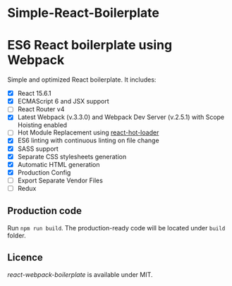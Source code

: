 # Simple-React-Boilerplate
# ES6 React boilerplate using Webpack

Simple and optimized React boilerplate. It includes: 

- [x] React 15.6.1
- [x] ECMAScript 6 and JSX support
- [ ] React Router v4
- [x] Latest Webpack (v.3.3.0) and Webpack Dev Server (v.2.5.1) with Scope Hoisting enabled
- [ ] Hot Module Replacement using [react-hot-loader](https://github.com/gaearon/react-hot-loader)
- [x] ES6 linting with continuous linting on file change
- [x] SASS support
- [x] Separate CSS stylesheets generation
- [x] Automatic HTML generation
- [x] Production Config
- [ ] Export Separate Vendor Files
- [ ] Redux

## Production code

Run `npm run build`. The production-ready code will be located under `build` folder.

## Licence

_react-webpack-boilerplate_ is available under MIT.
